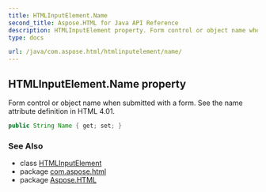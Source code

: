 ```yaml
---
title: HTMLInputElement.Name
second_title: Aspose.HTML for Java API Reference
description: HTMLInputElement property. Form control or object name when submitted with a form. See the name attribute definition in HTML 4.01
type: docs

url: /java/com.aspose.html/htmlinputelement/name/
---
```

## HTMLInputElement.Name property

Form control or object name when submitted with a form. See the name attribute definition in HTML 4.01.

```java
public String Name { get; set; }
```

### See Also

* class [HTMLInputElement](../)
* package [com.aspose.html](../../../com.aspose.html/)
* package [Aspose.HTML](../../../)
